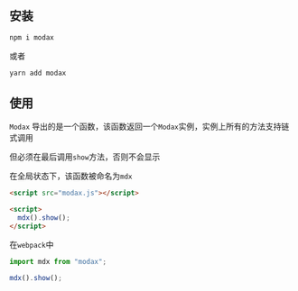 ## 安装

```bash
npm i modax
```

或者

```bash
yarn add modax
```

## 使用

`Modax` 导出的是一个函数，该函数返回一个`Modax`实例，实例上所有的方法支持链式调用

但必须在最后调用`show`方法，否则不会显示

在全局状态下，该函数被命名为`mdx`

```html
<script src="modax.js"></script>

<script>
  mdx().show();
</script>
```

在`webpack`中

```js
import mdx from "modax";

mdx().show();
```

